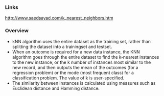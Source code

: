 ### Links
http://www.saedsayad.com/k_nearest_neighbors.htm



### Overview
* kNN algorithm uses the entire dataset as the training set, rather than splitting the dataset into a trainingset and testset.
* When an outcome is required for a new data instance, the KNN algorithm goes through the entire dataset to find the k-nearest instances to the new instance, or the k number of instances most similar to the new record, and then outputs the mean of the outcomes (for a regression problem) or the mode (most frequent class) for a classification problem. The value of k is user-specified.
* The similarity between instances is calculated using measures such as Euclidean distance and Hamming distance.









